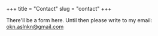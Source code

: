 +++
title = "Contact"
slug = "contact"
+++

There'll be a form here. Until then please write to my email: okn.aslnkn@gmail.com

